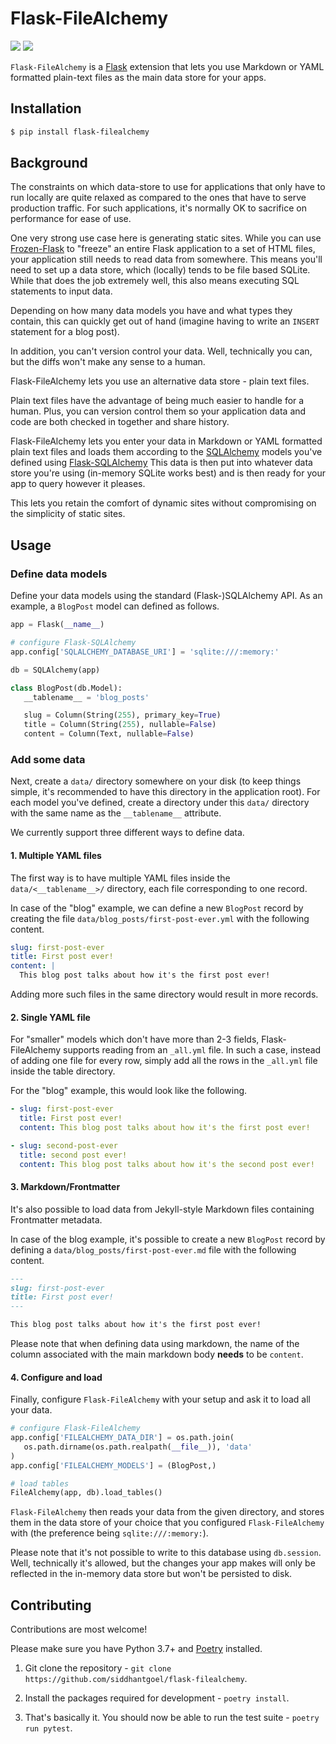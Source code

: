 # Flask-FileAlchemy

![](https://github.com/siddhantgoel/flask-filealchemy/workflows/flask-filealchemy/badge.svg) ![](https://badge.fury.io/py/flask-filealchemy.svg)

`Flask-FileAlchemy` is a [Flask] extension that lets you use Markdown or YAML
formatted plain-text files as the main data store for your apps.

## Installation

```bash
$ pip install flask-filealchemy
```

## Background

The constraints on which data-store to use for applications that only have to
run locally are quite relaxed as compared to the ones that have to serve
production traffic. For such applications, it's normally OK to sacrifice on
performance for ease of use.

One very strong use case here is generating static sites. While you can use
[Frozen-Flask] to "freeze" an entire Flask application to a set of HTML files,
your application still needs to read data from somewhere. This means you'll need
to set up a data store, which (locally) tends to be file based SQLite. While
that does the job extremely well, this also means executing SQL statements to
input data.

Depending on how many data models you have and what types they contain, this can
quickly get out of hand (imagine having to write an `INSERT` statement for a
blog post).

In addition, you can't version control your data. Well, technically you can, but
the diffs won't make any sense to a human.

Flask-FileAlchemy lets you use an alternative data store - plain text files.

Plain text files have the advantage of being much easier to handle for a human.
Plus, you can version control them so your application data and code are both
checked in together and share history.

Flask-FileAlchemy lets you enter your data in Markdown or YAML formatted plain
text files and loads them according to the [SQLAlchemy] models you've defined
using [Flask-SQLAlchemy] This data is then put into whatever data store you're
using (in-memory SQLite works best) and is then ready for your app to query
however it pleases.

This lets you retain the comfort of dynamic sites without compromising on the
simplicity of static sites.

## Usage

### Define data models

Define your data models using the standard (Flask-)SQLAlchemy API. As an
example, a `BlogPost` model can defined as follows.

```python
app = Flask(__name__)

# configure Flask-SQLAlchemy
app.config['SQLALCHEMY_DATABASE_URI'] = 'sqlite:///:memory:'

db = SQLAlchemy(app)

class BlogPost(db.Model):
   __tablename__ = 'blog_posts'

   slug = Column(String(255), primary_key=True)
   title = Column(String(255), nullable=False)
   content = Column(Text, nullable=False)
```

### Add some data

Next, create a `data/` directory somewhere on your disk (to keep things simple,
it's recommended to have this directory in the application root). For each model
you've defined, create a directory under this `data/` directory with the same
name as the `__tablename__` attribute.

We currently support three different ways to define data.

#### 1. Multiple YAML files

The first way is to have multiple YAML files inside the `data/<__tablename__>/`
directory, each file corresponding to one record.

In case of the "blog" example, we can define a new `BlogPost` record by creating
the file `data/blog_posts/first-post-ever.yml` with the following content.

```yaml
slug: first-post-ever
title: First post ever!
content: |
  This blog post talks about how it's the first post ever!
```

Adding more such files in the same directory would result in more records.

#### 2. Single YAML file

For "smaller" models which don't have more than 2-3 fields, Flask-FileAlchemy
supports reading from an `_all.yml` file. In such a case, instead of adding one
file for every row, simply add all the rows in the `_all.yml` file inside the
table directory.

For the "blog" example, this would look like the following.

```yaml
- slug: first-post-ever
  title: First post ever!
  content: This blog post talks about how it's the first post ever!

- slug: second-post-ever
  title: second post ever!
  content: This blog post talks about how it's the second post ever!
 ```

#### 3. Markdown/Frontmatter

It's also possible to load data from Jekyll-style Markdown files containing
Frontmatter metadata.

In case of the blog example, it's possible to create a new `BlogPost` record by
defining a `data/blog_posts/first-post-ever.md` file with the following
content.

```markdown
---
slug: first-post-ever
title: First post ever!
---

This blog post talks about how it's the first post ever!
```

Please note that when defining data using markdown, the name of the column
associated with the main markdown body **needs** to be `content`.

#### 4. Configure and load

Finally, configure `Flask-FileAlchemy` with your setup and ask it to load all
your data.

```python
# configure Flask-FileAlchemy
app.config['FILEALCHEMY_DATA_DIR'] = os.path.join(
   os.path.dirname(os.path.realpath(__file__)), 'data'
)
app.config['FILEALCHEMY_MODELS'] = (BlogPost,)

# load tables
FileAlchemy(app, db).load_tables()
```

`Flask-FileAlchemy` then reads your data from the given directory, and stores
them in the data store of your choice that you configured `Flask-FileAlchemy`
with (the preference being `sqlite:///:memory:`).

Please note that it's not possible to write to this database using `db.session`.
Well, technically it's allowed, but the changes your app makes will only be
reflected in the in-memory data store but won't be persisted to disk.

## Contributing

Contributions are most welcome!

Please make sure you have Python 3.7+ and [Poetry] installed.

1. Git clone the repository -
   `git clone https://github.com/siddhantgoel/flask-filealchemy`.

2. Install the packages required for development - `poetry install`.

3. That's basically it. You should now be able to run the test suite -
   `poetry run pytest`.

[Flask]: https://flask.palletsprojects.com/
[Flask-SQLAlchemy]: https://flask-sqlalchemy.palletsprojects.com/
[Frozen-Flask]: https://pythonhosted.org/Frozen-Flask/
[Poetry]: https://python-poetry.org/
[SQLAlchemy]: https://www.sqlalchemy.org/
